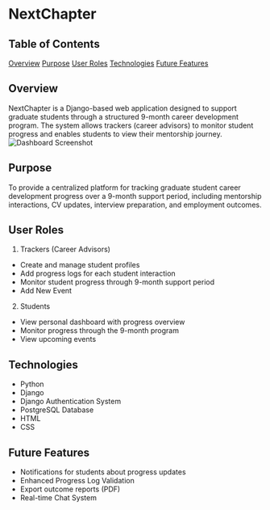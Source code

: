 # NextChapter

## Table of Contents
[Overview](#Overview)
[Purpose](#Purpose)
[User Roles](#User-Roles)
[Technologies](#technologies)
[Future Features](#future-features)

## Overview
NextChapter is a Django-based web application designed to support graduate students through a structured 9-month career development program. The system allows trackers (career advisors) to monitor student progress and enables students to view their mentorship journey.
![Dashboard Screenshot](static/images/dashboard.png)

## Purpose
To provide a centralized platform for tracking graduate student career development progress over a 9-month support period, including mentorship interactions, CV updates, interview preparation, and employment outcomes.

## User Roles
1. Trackers (Career Advisors)
- Create and manage student profiles
- Add progress logs for each student interaction
- Monitor student progress through 9-month support period
- Add New Event

2. Students
- View personal dashboard with progress overview
- Monitor progress through the 9-month program
- View upcoming events

## Technologies
- Python 
- Django
- Django Authentication System
- PostgreSQL Database
- HTML
- CSS
 
## Future Features
- Notifications for students about progress updates
- Enhanced Progress Log Validation
- Export outcome reports (PDF)
- Real-time Chat System